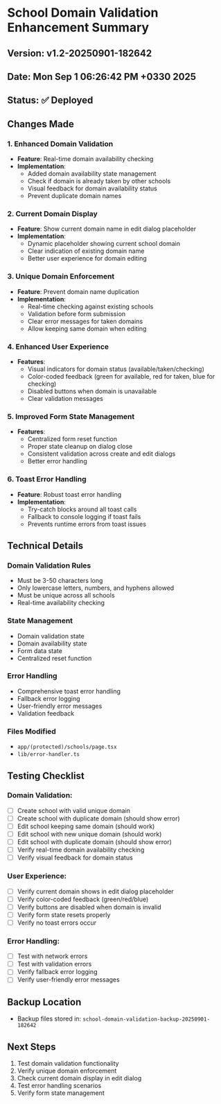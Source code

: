 # School Domain Validation Enhancement Summary

## Version: v1.2-20250901-182642

## Date: Mon Sep 1 06:26:42 PM +0330 2025

## Status: ✅ Deployed

## Changes Made

### 1. Enhanced Domain Validation

- **Feature**: Real-time domain availability checking
- **Implementation**:
  - Added domain availability state management
  - Check if domain is already taken by other schools
  - Visual feedback for domain availability status
  - Prevent duplicate domain names

### 2. Current Domain Display

- **Feature**: Show current domain name in edit dialog placeholder
- **Implementation**:
  - Dynamic placeholder showing current school domain
  - Clear indication of existing domain name
  - Better user experience for domain editing

### 3. Unique Domain Enforcement

- **Feature**: Prevent domain name duplication
- **Implementation**:
  - Real-time checking against existing schools
  - Validation before form submission
  - Clear error messages for taken domains
  - Allow keeping same domain when editing

### 4. Enhanced User Experience

- **Features**:
  - Visual indicators for domain status (available/taken/checking)
  - Color-coded feedback (green for available, red for taken, blue for checking)
  - Disabled buttons when domain is unavailable
  - Clear validation messages

### 5. Improved Form State Management

- **Features**:
  - Centralized form reset function
  - Proper state cleanup on dialog close
  - Consistent validation across create and edit dialogs
  - Better error handling

### 6. Toast Error Handling

- **Feature**: Robust toast error handling
- **Implementation**:
  - Try-catch blocks around all toast calls
  - Fallback to console logging if toast fails
  - Prevents runtime errors from toast issues

## Technical Details

### Domain Validation Rules

- Must be 3-50 characters long
- Only lowercase letters, numbers, and hyphens allowed
- Must be unique across all schools
- Real-time availability checking

### State Management

- Domain validation state
- Domain availability state
- Form data state
- Centralized reset function

### Error Handling

- Comprehensive toast error handling
- Fallback error logging
- User-friendly error messages
- Validation feedback

### Files Modified

- `app/(protected)/schools/page.tsx`
- `lib/error-handler.ts`

## Testing Checklist

### Domain Validation:

- [ ] Create school with valid unique domain
- [ ] Create school with duplicate domain (should show error)
- [ ] Edit school keeping same domain (should work)
- [ ] Edit school with new unique domain (should work)
- [ ] Edit school with duplicate domain (should show error)
- [ ] Verify real-time domain availability checking
- [ ] Verify visual feedback for domain status

### User Experience:

- [ ] Verify current domain shows in edit dialog placeholder
- [ ] Verify color-coded feedback (green/red/blue)
- [ ] Verify buttons are disabled when domain is invalid
- [ ] Verify form state resets properly
- [ ] Verify no toast errors occur

### Error Handling:

- [ ] Test with network errors
- [ ] Test with validation errors
- [ ] Verify fallback error logging
- [ ] Verify user-friendly error messages

## Backup Location

- Backup files stored in: `school-domain-validation-backup-20250901-182642`

## Next Steps

1. Test domain validation functionality
2. Verify unique domain enforcement
3. Check current domain display in edit dialog
4. Test error handling scenarios
5. Verify form state management
